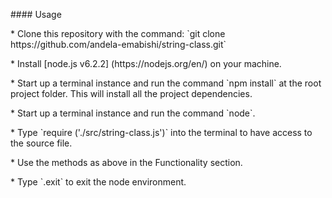 \#\#\#\# Usage

\* Clone this repository with the command: \`git clone https:\/\/github.com\/andela-emabishi\/string-class.git\`

\* Install \[node.js v6.2.2\] \(https:\/\/nodejs.org\/en\/\) on your machine.

\* Start up a terminal instance and run the command \`npm install\` at the root project folder. This will install all the project dependencies.

\* Start up a terminal instance and run the command \`node\`.

\* Type \`require \('.\/src\/string-class.js'\)\` into the terminal to have access to the source file.

\* Use the methods as above in the Functionality section.

\* Type \`.exit\` to exit the node environment.

